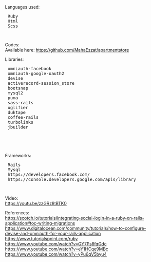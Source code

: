 Languages used: </br> 
<pre> Ruby
 Html
 Scss </pre> </br>

Codes: </br>
  Available here: https://github.com/MahaEzzat/apartmentstore </br>

Libraries: </br>
<pre> omniauth-facebook
 omniauth-google-oauth2
 devise
 activerecord-session_store
 bootsnap
 mysql2
 puma
 sass-rails
 uglifier
 duktape
 coffee-rails
 turbolinks
 jbuilder

 </pre></br>

Frameworks: </br>
<pre> Rails
 Mysql
 https://developers.facebook.com/
 https://console.developers.google.com/apis/library </pre></br>

Video: </br>
  https://youtu.be/zzGRz8tBTK0 </br>
  
References: </br>
https://scotch.io/tutorials/integrating-social-login-in-a-ruby-on-rails-application#toc-writing-migrations </br>
https://www.digitalocean.com/community/tutorials/how-to-configure-devise-and-omniauth-for-your-rails-application </br>
https://www.tutorialspoint.com/ruby </br>
https://www.youtube.com/watch?v=GY7Ps8fqGdc </br>
https://www.youtube.com/watch?v=eY1HCqe9MBc </br>
https://www.youtube.com/watch?v=yPu6qV5byu4
